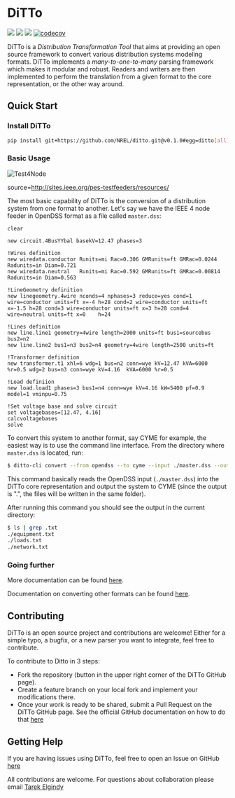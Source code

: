 # DiTTo

[![](https://travis-ci.org/NREL/ditto.svg?branch=master)](https://travis-ci.org/NREL/ditto)
[![](https://badges.gitter.im/NREL/ditto.png)](https://gitter.im/NREL/ditto)
[![](https://img.shields.io/badge/docs-ready-blue.svg)](https://nrel.github.io/ditto)
[![codecov](https://codecov.io/gh/NREL/ditto/branch/master/graph/badge.svg)](https://codecov.io/gh/NREL/ditto)

DiTTo is a _Distribution Transformation Tool_ that aims at providing an open source framework to convert various distribution systems modeling formats.
DiTTo implements a _many-to-one-to-many_ parsing framework which makes it modular and robust.
Readers and writers are then implemented to perform the translation from a given format to the core representation, or the other way around.


## Quick Start

### Install DiTTo

```bash
pip install git+https://github.com/NREL/ditto.git@v0.1.0#egg=ditto[all]
```

### Basic Usage

![Test4Node](./docs/img/Test4Node.jpg)

source=http://sites.ieee.org/pes-testfeeders/resources/

The most basic capability of DiTTo is the conversion of a distribution system from one format to another. Let's say we have the IEEE 4 node feeder in OpenDSS format as a file called ```master.dss```:

```
clear

new circuit.4BusYYbal basekV=12.47 phases=3

!Wires definition
new wiredata.conductor Runits=mi Rac=0.306 GMRunits=ft GMRac=0.0244  Radunits=in Diam=0.721
new wiredata.neutral   Runits=mi Rac=0.592 GMRunits=ft GMRac=0.00814 Radunits=in Diam=0.563

!LineGeometry definition
new linegeometry.4wire nconds=4 nphases=3 reduce=yes cond=1 wire=conductor units=ft x=-4 h=28 cond=2 wire=conductor units=ft x=-1.5 h=28 cond=3 wire=conductor units=ft x=3 h=28 cond=4 wire=neutral units=ft x=0    h=24

!Lines definition
new line.line1 geometry=4wire length=2000 units=ft bus1=sourcebus bus2=n2
new line.line2 bus1=n3 bus2=n4 geometry=4wire length=2500 units=ft

!Transformer definition
new transformer.t1 xhl=6 wdg=1 bus=n2 conn=wye kV=12.47 kVA=6000 %r=0.5 wdg=2 bus=n3 conn=wye kV=4.16  kVA=6000 %r=0.5

!Load definiion
new load.load1 phases=3 bus1=n4 conn=wye kV=4.16 kW=5400 pf=0.9  model=1 vminpu=0.75

!Set voltage base and solve circuit
set voltagebases=[12.47, 4.16]
calcvoltagebases
solve
```

To convert this system to another format, say CYME for example, the easiest way is to use the command line interface. From the directory where ```master.dss``` is located, run:

```bash
$ ditto-cli convert --from opendss --to cyme --input ./master.dss --output .
```

This command basically reads the OpenDSS input (```./master.dss```) into the DiTTo core representation and output the system to CYME (since the output is ".", the files will be written in the same folder).

After running this command you should see the output in the current directory:

```bash
$ ls | grep .txt
./equipment.txt
./loads.txt
./network.txt
```

### Going further

More documentation can be found [here](https://nrel.github.io/ditto).

Documentation on converting other formats can be found [here](https://nrel.github.io/ditto/cli-examples.html).

## Contributing
DiTTo is an open source project and contributions are welcome! Either for a simple typo, a bugfix, or a new parser you want to integrate, feel free to contribute.

To contribute to Ditto in 3 steps:
- Fork the repository (button in the upper right corner of the DiTTo GitHub page).
- Create a feature branch on your local fork and implement your modifications there.
- Once your work is ready to be shared, submit a Pull Request on the DiTTo GitHub page. See the official GitHub documentation on how to do that [here](https://help.github.com/articles/creating-a-pull-request-from-a-fork/)

## Getting Help

If you are having issues using DiTTo, feel free to open an Issue on GitHub [here](https://github.com/NREL/ditto/issues/new)

All contributions are welcome. For questions about collaboration please email [Tarek Elgindy](mailto:tarek.elgindy@nrel.gov)
